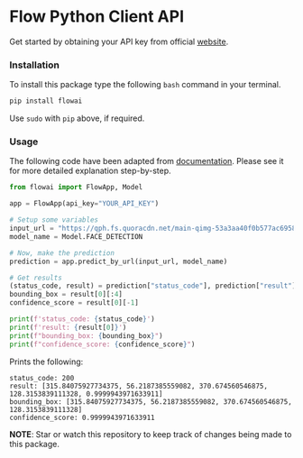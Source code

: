# Flow Python Client API

Get started by obtaining your API key from official [website](https://theflowai.com).

### Installation

To install this package type the following `bash` command in your terminal.

```bash
pip install flowai
```
Use `sudo` with `pip` above, if required.

### Usage

The following code have been adapted from [documentation](https://docs.theflowai.com). Please see it for more detailed explanation step-by-step.

```python
from flowai import FlowApp, Model

app = FlowApp(api_key="YOUR_API_KEY")

# Setup some variables
input_url = "https://qph.fs.quoracdn.net/main-qimg-53a3aa40f0b577ac69588681fb60d0c3-c"
model_name = Model.FACE_DETECTION

# Now, make the prediction
prediction = app.predict_by_url(input_url, model_name)

# Get results
(status_code, result) = prediction["status_code"], prediction["result"]
bounding_box = result[0][:4]
confidence_score = result[0][-1]

print(f'status_code: {status_code}')
print(f'result: {result[0]}')
print(f"bounding_box: {bounding_box}")
print(f"confidence_score: {confidence_score}")
```

Prints the following:
```
status_code: 200
result: [315.84075927734375, 56.2187385559082, 370.674560546875, 128.3153839111328, 0.9999943971633911]
bounding_box: [315.84075927734375, 56.2187385559082, 370.674560546875, 128.3153839111328]
confidence_score: 0.9999943971633911
```

**NOTE**: Star or watch this repository to keep track of changes being made to this package.
